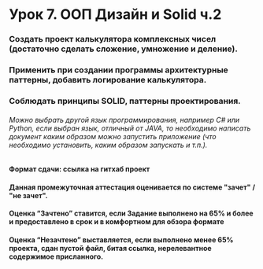 # Урок 7. ООП Дизайн и Solid ч.2

### Создать проект калькулятора комплексных чисел (достаточно сделать сложение, умножение и деление).
### Применить при создании программы архитектурные паттерны, добавить логирование калькулятора.
### Соблюдать принципы SOLID, паттерны проектирования.
###### Можно выбрать другой язык программирования, например C# или Python, если выбран язык, отличный от JAVA, то необходимо написать документ каким образом можно запустить приложение (что необходимо установить, каким образом запускать и т.п.).

#### Формат сдачи: ссылка на гитхаб проект

#### Данная промежуточная аттестация оценивается по системе "зачет" / "не зачет".

#### Оценка “Зачтено” ставится, если Задание выполнено на 65% и более и предоставлено в срок и в комфортном для обзора формате
#### Оценка “Незачтено” выставляется, если выполнено менее 65% проекта, сдан пустой файл, битая ссылка, нерелевантное содержимое присланного.
